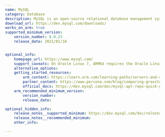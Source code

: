 ```yaml
---
name: MySQL
category: Database
description: MySQL is an open-source relational database management system.
download_url: https://dev.mysql.com/downloads/
works_on_arm: true
supported_minimum_version:
    version_number: 8.0.23
    release_date: 2021/01/18


optional_info:
    homepage_url: https://www.mysql.com/
    support_caveats: On Oracle Linux 7, ARM64 requires the Oracle Linux 7 Software Collections Repository which can be installed following the commands as mentioned [here](https://dev.mysql.com/doc/mysql-repo-excerpt/8.3/en/linux-installation-yum-repo.html)
    alternative_options: 
    getting_started_resources: 
        arm_content: https://learn.arm.com/learning-paths/servers-and-cloud-computing/mysql/install_mysql/
        partner_content: https://www.percona.com/blog/comparing-graviton-arm-performance-to-intel-and-amd-for-mysql-part-2/
        official_docs: https://dev.mysql.com/doc/mysql-apt-repo-quick-guide/en/
    arm_recommended_minimum_version:
        version_number: 
        release_date:

optional_hidden_info:
    release_notes__supported_minimum: https://dev.mysql.com/doc/relnotes/mysql/8.0/en/news-8-0-23.html
    release_notes__recommended_minimum: 
    other_info: 

---
```

